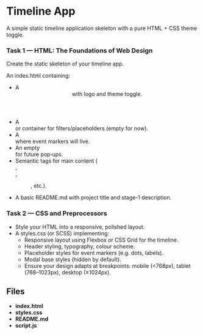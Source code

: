 # Timeline App

A simple static timeline application skeleton with a pure HTML + CSS theme toggle.

### Task 1 — HTML: The Foundations of Web Design
Create the static skeleton of your timeline app.

An index.html containing: 

- A <header> with logo and theme toggle. 
- A <nav> or container for filters/placeholders (empty for now). 
- A <section id="timeline"> where event markers will live. 
- An empty <div id="modal"> for future pop‑ups. 
- Semantic tags for main content (<main>, <article>, <figure>, etc.). 
- A basic README.md with project title and stage-1 description.

### Task 2 — CSS and Preprocessors
- Style your HTML into a responsive, polished layout. 
- A styles.css (or SCSS) implementing: 
    - Responsive layout using Flexbox or CSS Grid for the timeline. 
    - Header styling, typography, colour scheme. 
    - Placeholder styles for event markers (e.g. dots, labels). 
    - Modal base styles (hidden by default). 
    - Ensure your design adapts at breakpoints: mobile (<768px), tablet (768–1023px), desktop (≥1024px). 

## Files
- **index.html**
- **styles.css**
- **README.md**
- **script.js**
